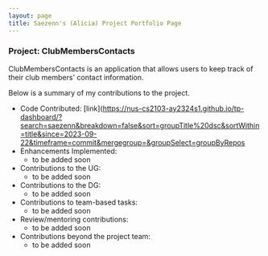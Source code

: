 ```yaml
---
layout: page
title: Saezenn's (Alicia) Project Portfolio Page
---
```


### Project: ClubMembersContacts

ClubMembersContacts is an application that allows users to keep track of their club members' contact information.

Below is a summary of my contributions to the project.

* Code Contributed: [link](https://nus-cs2103-ay2324s1.github.io/tp-dashboard/?search=saezenn&breakdown=false&sort=groupTitle%20dsc&sortWithin=title&since=2023-09-22&timeframe=commit&mergegroup=&groupSelect=groupByRepos
* Enhancements Implemented:
  * to be added soon
* Contributions to the UG:
  * to be added soon
* Contributions to the DG:
  * to be added soon
* Contributions to team-based tasks:
  * to be added soon
* Review/mentoring contributions:
  * to be added soon
* Contributions beyond the project team:
  * to be added soon